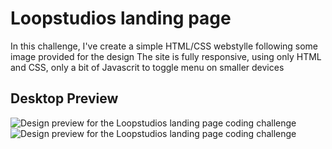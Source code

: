# Loopstudios landing page

In this challenge, I've create a simple HTML/CSS webstylle following some image provided for the design
The site is fully responsive, using only HTML and CSS, only a bit of Javascrit to toggle menu on smaller devices

## Desktop Preview

![Design preview for the Loopstudios landing page coding challenge](./design/desktop-preview.jpg)
![Design preview for the Loopstudios landing page coding challenge](./design/desktop-preview.jpg)
